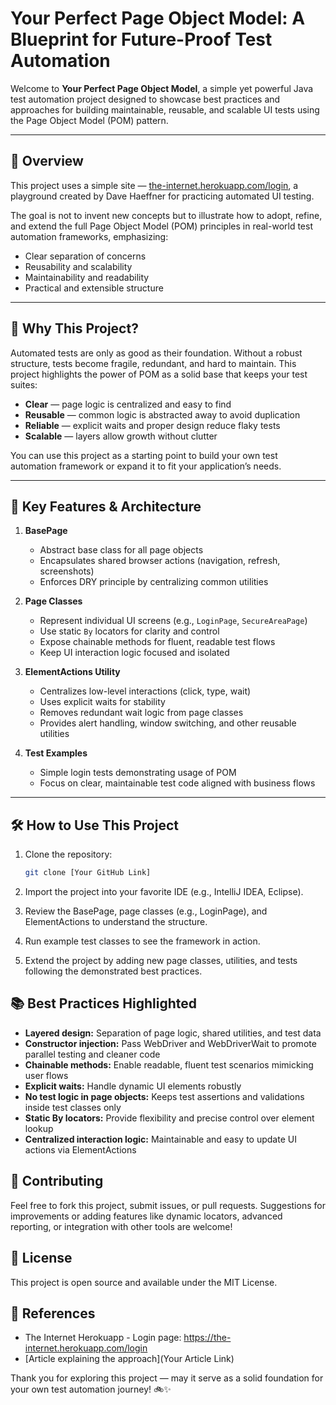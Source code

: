 # Your Perfect Page Object Model: A Blueprint for Future-Proof Test Automation

Welcome to **Your Perfect Page Object Model**, a simple yet powerful Java test automation project designed to showcase best practices and approaches for building maintainable, reusable, and scalable UI tests using the Page Object Model (POM) pattern.

---

## 📖 Overview

This project uses a simple site — [the-internet.herokuapp.com/login](https://the-internet.herokuapp.com/login), a playground created by Dave Haeffner for practicing automated UI testing.


The goal is not to invent new concepts but to illustrate how to adopt, refine, and extend the full Page Object Model (POM) principles in real-world test automation frameworks, emphasizing:

- Clear separation of concerns
- Reusability and scalability
- Maintainability and readability
- Practical and extensible structure

---

## 🎯 Why This Project?

Automated tests are only as good as their foundation. Without a robust structure, tests become fragile, redundant, and hard to maintain. This project highlights the power of POM as a solid base that keeps your test suites:

- **Clear** — page logic is centralized and easy to find
- **Reusable** — common logic is abstracted away to avoid duplication
- **Reliable** — explicit waits and proper design reduce flaky tests
- **Scalable** — layers allow growth without clutter

You can use this project as a starting point to build your own test automation framework or expand it to fit your application’s needs.

---

## 🚀 Key Features & Architecture

1. **BasePage**
    - Abstract base class for all page objects
    - Encapsulates shared browser actions (navigation, refresh, screenshots)
    - Enforces DRY principle by centralizing common utilities

2. **Page Classes**
    - Represent individual UI screens (e.g., `LoginPage`, `SecureAreaPage`)
    - Use static `By` locators for clarity and control
    - Expose chainable methods for fluent, readable test flows
    - Keep UI interaction logic focused and isolated

3. **ElementActions Utility**
    - Centralizes low-level interactions (click, type, wait)
    - Uses explicit waits for stability
    - Removes redundant wait logic from page classes
    - Provides alert handling, window switching, and other reusable utilities

4. **Test Examples**
    - Simple login tests demonstrating usage of POM
    - Focus on clear, maintainable test code aligned with business flows

---
## 🛠️ How to Use This Project

1. Clone the repository:

   ```bash
   git clone [Your GitHub Link]
   ```

2. Import the project into your favorite IDE (e.g., IntelliJ IDEA, Eclipse).

3. Review the BasePage, page classes (e.g., LoginPage), and ElementActions to understand the structure.

4. Run example test classes to see the framework in action.

5. Extend the project by adding new page classes, utilities, and tests following the demonstrated best practices.

## 📚 Best Practices Highlighted

- **Layered design:** Separation of page logic, shared utilities, and test data
- **Constructor injection:** Pass WebDriver and WebDriverWait to promote parallel testing and cleaner code
- **Chainable methods:** Enable readable, fluent test scenarios mimicking user flows
- **Explicit waits:** Handle dynamic UI elements robustly
- **No test logic in page objects:** Keeps test assertions and validations inside test classes only
- **Static By locators:** Provide flexibility and precise control over element lookup
- **Centralized interaction logic:** Maintainable and easy to update UI actions via ElementActions

## 🤝 Contributing

Feel free to fork this project, submit issues, or pull requests. Suggestions for improvements or adding features like dynamic locators, advanced reporting, or integration with other tools are welcome!

## 📄 License

This project is open source and available under the MIT License.

## 🔗 References

- The Internet Herokuapp - Login page: https://the-internet.herokuapp.com/login
- [Article explaining the approach](Your Article Link)

Thank you for exploring this project — may it serve as a solid foundation for your own test automation journey! 🚲✨